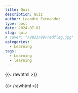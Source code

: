```yaml
---
title: Quiz
description: Quiz
author: Leandro Fernandez
type: post
date: 2024-07-01
slug: quiz
# cover: "/2023/09/redflag.jpg"
categories:
  - Learning
tags:
  - Learning
  - learning
---
```

{{< rawhtml >}}
<div id="quiz-container">
    <div id="question-container" class="question"></div>
    <ul id="answers-container" class="answers"></ul>
    <div id="result-container" class="result"></div>
    <button id="next-button" style="display: none;">Siguiente...</button>
</div>
<style>
  .question {
    font-size: 1.2em;
    margin-bottom: 20px;
  }
  .answers {
    font-size: .8em;
    list-style-type: none;
    padding: 0;
  }
  .answers li {
    margin-bottom: 10px;
  }
  .result {
    color: #d04a2b;
    margin-top: 20px;
    font-weight: bold;
  }
  .option-text-div {
    display: inline-block;
    margin: 6px;
  }
  .answer-button {
    display: inline-block;
    margin: 6px;
  }
  #next-button {
    font-size: .8em;
  }
</style>
<script src="/js/quiz-a.js"></script>
{{< /rawhtml >}}
